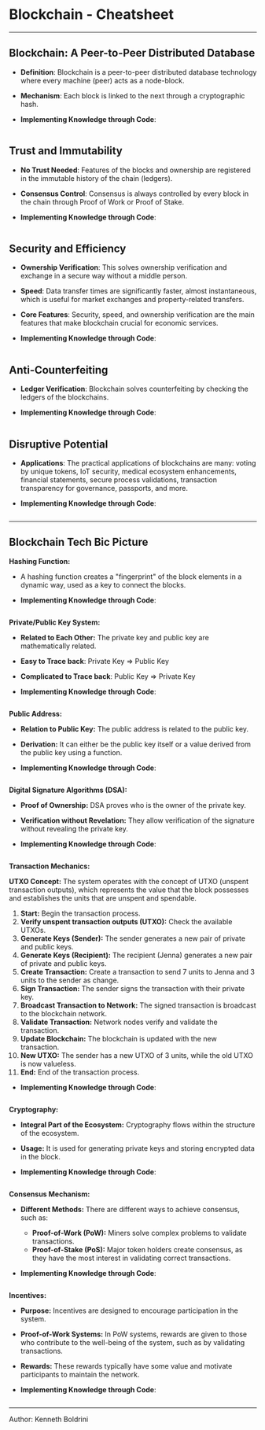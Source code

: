 # **Blockchain - Cheatsheet**
---

## Blockchain: A Peer-to-Peer Distributed Database

- **Definition**: Blockchain is a peer-to-peer distributed database technology where every machine (peer) acts as a node-block.
- **Mechanism**: Each block is linked to the next through a cryptographic hash.

- **Implementing Knowledge through Code**:

```Rust
```

## Trust and Immutability

- **No Trust Needed**: Features of the blocks and ownership are registered in the immutable history of the chain (ledgers).
- **Consensus Control**: Consensus is always controlled by every block in the chain through Proof of Work or Proof of Stake.

- **Implementing Knowledge through Code**:

```Rust
```
## Security and Efficiency

- **Ownership Verification**: This solves ownership verification and exchange in a secure way without a middle person.
- **Speed**: Data transfer times are significantly faster, almost instantaneous, which is useful for market exchanges and property-related transfers.
- **Core Features**: Security, speed, and ownership verification are the main features that make blockchain crucial for economic services.

- **Implementing Knowledge through Code**:

```Rust
```
## Anti-Counterfeiting

- **Ledger Verification**: Blockchain solves counterfeiting by checking the ledgers of the blockchains.

- **Implementing Knowledge through Code**:

```Rust
```
## Disruptive Potential

- **Applications**: The practical applications of blockchains are many: voting by unique tokens, IoT security, medical ecosystem enhancements, financial statements, secure process validations, transaction transparency for governance, passports, and more.

- **Implementing Knowledge through Code**:

```Rust
```

---
## Blockchain Tech Bic Picture

**Hashing Function:**

- A hashing function creates a "fingerprint" of the block elements in a dynamic way, used as a key to connect the blocks.

- **Implementing Knowledge through Code**:

```Rust
```

**Private/Public Key System:**

- **Related to Each Other:** The private key and public key are mathematically related.
- **Easy to Trace back**: Private Key => Public Key 
- **Complicated to Trace back**: Public Key => Private Key

- **Implementing Knowledge through Code**:

```Rust
```


**Public Address:**

- **Relation to Public Key:** The public address is related to the public key.
- **Derivation:** It can either be the public key itself or a value derived from the public key using a function.

- **Implementing Knowledge through Code**:

```Rust
```

**Digital Signature Algorithms (DSA):**

- **Proof of Ownership:** DSA proves who is the owner of the private key.
- **Verification without Revelation:** They allow verification of the signature without revealing the private key.

- **Implementing Knowledge through Code**:

```Rust
```

**Transaction Mechanics:**

**UTXO Concept:** The system operates with the concept of UTXO (unspent transaction outputs), which represents the value that the block possesses and establishes the units that are unspent and spendable.

1. **Start:** Begin the transaction process.
2. **Verify unspent transaction outputs (UTXO):** Check the available UTXOs.
3. **Generate Keys (Sender):** The sender generates a new pair of private and public keys.
4. **Generate Keys (Recipient):** The recipient (Jenna) generates a new pair of private and public keys.
5. **Create Transaction:** Create a transaction to send 7 units to Jenna and 3 units to the sender as change.
6. **Sign Transaction:** The sender signs the transaction with their private key.
7. **Broadcast Transaction to Network:** The signed transaction is broadcast to the blockchain network.
8. **Validate Transaction:** Network nodes verify and validate the transaction.
9. **Update Blockchain:** The blockchain is updated with the new transaction.
10. **New UTXO:** The sender has a new UTXO of 3 units, while the old UTXO is now valueless.
11. **End:** End of the transaction process.

- **Implementing Knowledge through Code**:

```Rust
```

**Cryptography:**

- **Integral Part of the Ecosystem:** Cryptography flows within the structure of the ecosystem.
- **Usage:** It is used for generating private keys and storing encrypted data in the block.

- **Implementing Knowledge through Code**:

```Rust
```

**Consensus Mechanism:**

- **Different Methods:** There are different ways to achieve consensus, such as:
    - **Proof-of-Work (PoW):** Miners solve complex problems to validate transactions.
    - **Proof-of-Stake (PoS):** Major token holders create consensus, as they have the most interest in validating correct transactions.

- **Implementing Knowledge through Code**:

```Rust
```

**Incentives:**

- **Purpose:** Incentives are designed to encourage participation in the system.
- **Proof-of-Work Systems:** In PoW systems, rewards are given to those who contribute to the well-being of the system, such as by validating transactions.
- **Rewards:** These rewards typically have some value and motivate participants to maintain the network.

- **Implementing Knowledge through Code**:

```Rust
```

---

Author: Kenneth Boldrini
